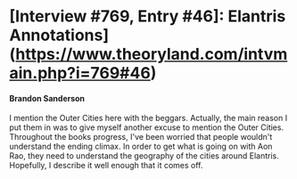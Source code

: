 # [Interview #769, Entry #46]: Elantris Annotations](https://www.theoryland.com/intvmain.php?i=769#46)

#### Brandon Sanderson

I mention the Outer Cities here with the beggars. Actually, the main reason I put them in was to give myself another excuse to mention the Outer Cities. Throughout the books progress, I've been worried that people wouldn't understand the ending climax. In order to get what is going on with Aon Rao, they need to understand the geography of the cities around Elantris. Hopefully, I describe it well enough that it comes off.

